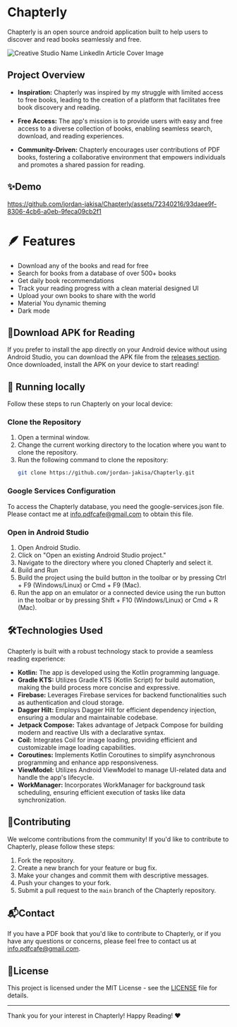 # Chapterly

Chapterly is an open source android application built to help users to discover and read books seamlessly and free.


![Creative Studio Name LinkedIn Article Cover Image](https://github.com/jordan-jakisa/Chapterly/assets/72340216/46061141-2100-486c-844c-e676967315de)

## Project Overview

- **Inspiration:** Chapterly was inspired by my struggle with limited access to free books, leading to the creation of a platform that facilitates free book discovery and reading.

- **Free Access:** The app's mission is to provide users with easy and free access to a diverse collection of books, enabling seamless search, download, and reading experiences.

- **Community-Driven:** Chapterly encourages user contributions of PDF books, fostering a collaborative environment that empowers individuals and promotes a shared passion for reading.

## ✨Demo

https://github.com/jordan-jakisa/Chapterly/assets/72340216/93daee9f-8306-4cb6-a0eb-9feca09cb2f1

# 🪶 Features
- Download any of the books and read for free
- Search for books from a database of over 500+ books
- Get daily book recommendations
- Track your reading progress with a clean material designed UI
- Upload your own books to share with the world
- Material You dynamic theming
- Dark mode



## 📲Download APK for Reading

If you prefer to install the app directly on your Android device without using Android Studio, you can download the APK file from the [releases section](https://github.com/jordan-jakisa/Chapterly/releases). Once downloaded, install the APK on your device to start reading!

## 🚀 Running locally
Follow these steps to run Chapterly on your local device:

### Clone the Repository

1. Open a terminal window.
2. Change the current working directory to the location where you want to clone the repository.
3. Run the following command to clone the repository:
   ```bash
   git clone https://github.com/jordan-jakisa/Chapterly.git

### Google Services Configuration
To access the Chapterly database, you need the google-services.json file. Please contact me at info.pdfcafe@gmail.com to obtain this file.

### Open in Android Studio
1. Open Android Studio.
2. Click on "Open an existing Android Studio project."
3. Navigate to the directory where you cloned Chapterly and select it.
4. Build and Run
5. Build the project using the build button in the toolbar or by pressing Ctrl + F9 (Windows/Linux) or Cmd + F9 (Mac).
6. Run the app on an emulator or a connected device using the run button in the toolbar or by pressing Shift + F10 (Windows/Linux) or Cmd + R (Mac).

## 🛠️Technologies Used

Chapterly is built with a robust technology stack to provide a seamless reading experience:

- **Kotlin:** The app is developed using the Kotlin programming language.
- **Gradle KTS:** Utilizes Gradle KTS (Kotlin Script) for build automation, making the build process more concise and expressive.
- **Firebase:** Leverages Firebase services for backend functionalities such as authentication and cloud storage.
- **Dagger Hilt:** Employs Dagger Hilt for efficient dependency injection, ensuring a modular and maintainable codebase.
- **Jetpack Compose:** Takes advantage of Jetpack Compose for building modern and reactive UIs with a declarative syntax.
- **Coil:** Integrates Coil for image loading, providing efficient and customizable image loading capabilities.
- **Coroutines:** Implements Kotlin Coroutines to simplify asynchronous programming and enhance app responsiveness.
- **ViewModel:** Utilizes Android ViewModel to manage UI-related data and handle the app's lifecycle.
- **WorkManager:** Incorporates WorkManager for background task scheduling, ensuring efficient execution of tasks like data synchronization. 

## 🤝Contributing

We welcome contributions from the community! If you'd like to contribute to Chapterly, please follow these steps:

1. Fork the repository.
2. Create a new branch for your feature or bug fix.
3. Make your changes and commit them with descriptive messages.
4. Push your changes to your fork.
5. Submit a pull request to the `main` branch of the Chapterly repository.

## 📬Contact

If you have a PDF book that you'd like to contribute to Chapterly, or if you have any questions or concerns, please feel free to contact us at [info.pdfcafe@gmail.com](mailto:info.pdfcafe@gmail.com).

## 📄License

This project is licensed under the MIT License - see the [LICENSE](LICENSE) file for details.

---

Thank you for your interest in Chapterly! Happy Reading! ❤️
